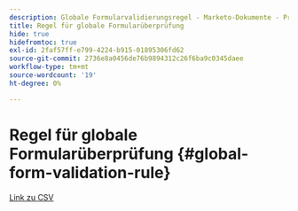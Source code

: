 ```yaml
---
description: Globale Formularvalidierungsregel - Marketo-Dokumente - Produktdokumentation
title: Regel für globale Formularüberprüfung
hide: true
hidefromtoc: true
exl-id: 2faf57ff-e799-4224-b915-01895306fd62
source-git-commit: 2736e8a0456de76b9894312c26f6ba9c0345daee
workflow-type: tm+mt
source-wordcount: '19'
ht-degree: 0%

---
```


# Regel für globale Formularüberprüfung {#global-form-validation-rule}

[Link zu CSV](/help/marketo/product-docs/administration/setup-administration/assets/freemaildomains_2023.csv)
